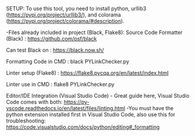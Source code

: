 SETUP:
To use this tool, you need to install python, urllib3 (https://pypi.org/project/urllib3/), and colorama (https://pypi.org/project/colorama/#description).

-Files already included in project (Black, Flake8):
Source Code Formatter (Black) : 
https://github.com/psf/black

Can test Black on : 
https://black.now.sh/

Formatting Code in CMD :
black PYLinkChecker.py

Linter setup (Flake8) :
https://flake8.pycqa.org/en/latest/index.html

Linter use in CMD :
flake8 PYLinkChecker.py

Editor/IDE Integration (Visual Studio Code) - Great guide here, Visual Studio Code comes with both:
https://py-vscode.readthedocs.io/en/latest/files/linting.html
-You must have the python extension installed first in Visual Studio Code, also use this for troubleshooting:
https://code.visualstudio.com/docs/python/editing#_formatting
